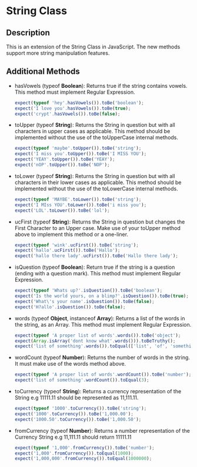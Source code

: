 

# String Class

## Description
This is an extension of the String Class in JavaScript. The new methods support more string manipulation features.

## Additional Methods
* hasVowels (typeof **Boolean**): Returns true if the string contains vowels. This method must implement Regular Expression.

    ```JavaScript
    expect(typeof 'hey'.hasVowels()).toBe('boolean');
    expect('I love you'.hasVowels()).toBe(true);
    expect('crypt'.hasVowels()).toBe(false);
    ```

* toUpper (typeof **String**): Returns the String in question but with all characters in upper cases as applicable. This method should be implemented without the use of the toUpperCase internal methods.

    ```JavaScript
    expect(typeof 'maybe'.toUpper()).toBe('string');
    expect('I miss you'.toUpper()).toBe('I MISS YOU');
    expect('YEAY'.toUpper()).toBe('YEAY');
    expect('nOP'.toUpper()).toBe('NOP');
    ```

* toLower (typeof **String**): Returns the String in question but with all characters in their lower cases as applicable. This method should be implemented without the use of the toLowerCase internal methods.

    ```JavaScript 
    expect(typeof 'MAYBE'.toLower()).toBe('string');
    expect('I MIss YOU'.toLower()).toBe('i miss you');
    expect('LOL'.toLower()).toBe('lol');
    ```

* ucFirst (typeof **String**): Returns the String in question but changes the First Character to an Upper case. Make use of your toUpper method above to implement this method or a one-liner.

    ```JavaScript
    expect(typeof 'wink'.ucFirst()).toBe('string');
    expect('hallo'.ucFirst()).toBe('Hallo');
    expect('hallo there lady'.ucFirst()).toBe('Hallo there lady');
    ```

* isQuestion (typeof **Boolean**): Return true if the string is a question (ending with a question mark). This method must implement Regular Expression.

    ```JavaScript
    expect(typeof 'Whats up?'.isQuestion()).toBe('boolean');
    expect('Is the world yours, on a blimp?'.isQuestion()).toBe(true);
    expect('What\'s your name'.isQuestion()).toBe(false);
    expect('H?allo'.isQuestion()).toBe(false);
    ```

* words (typeof **Object**, instanceof **Array**): Returns a list of the words in the string, as an Array. This method must implement Regular Expression.

    ```JavaScript 
    expect(typeof 'A proper list of words'.words()).toBe('object');
    expect(Array.isArray('dont know what'.words())).toBeTruthy();
    expect('list of something'.words()).toEqual(['list', 'of', 'something']);
    ```

* wordCount (typeof **Number**): Returns the number of words in the string. It must make use of the words method above.

    ```JavaScript 
    expect(typeof 'A proper list of words'.wordCount()).toBe('number');
    expect('list of something'.wordCount()).toEqual(3);
    ```

* toCurrency (typeof **String**): Returns a currency representation of the String e.g 11111.11 should be represented as 11,111.11.

    ```JavaScript 
    expect(typeof '1000'.toCurrency()).toBe('string');
    expect('1000'.toCurrency()).toBe('1,000.00');
    expect('1000.50'.toCurrency()).toBe('1,000.50');
    ```

* fromCurrency (typeof **Number**): Returns a number representation of the Currency String e.g 11,111.11 should return 11111.11

    ```JavaScript 
    expect(typeof '1,000'.fromCurrency()).toBe('number');
    expect('1,000'.fromCurrency()).toEqual(1000);
    expect('1,000,000'.fromCurrency()).toEqual(1000000);
    ```


